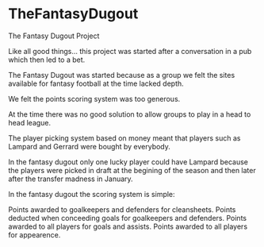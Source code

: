 TheFantasyDugout
================

The Fantasy Dugout Project

Like all good things... this project was started after a conversation in a pub which then led to a bet.

The Fantasy Dugout was started because as a group we felt the sites available for fantasy football at the time lacked depth.

We felt the points scoring system was too generous.

At the time there was no good solution to allow groups to play in a head to head league.

The player picking system based on money meant that players such as Lampard and Gerrard were bought by everybody. 

In the fantasy dugout only one lucky player could have Lampard because the players were picked in draft at the 
begining of the season and then later after the transfer madness in January.

In the fantasy dugout the scoring system is simple: 

Points awarded to goalkeepers and defenders for cleansheets.
Points deducted when conceeding goals for goalkeepers and defenders.
Points awarded to all players for goals and assists.
Points awarded to all players for appearence.
